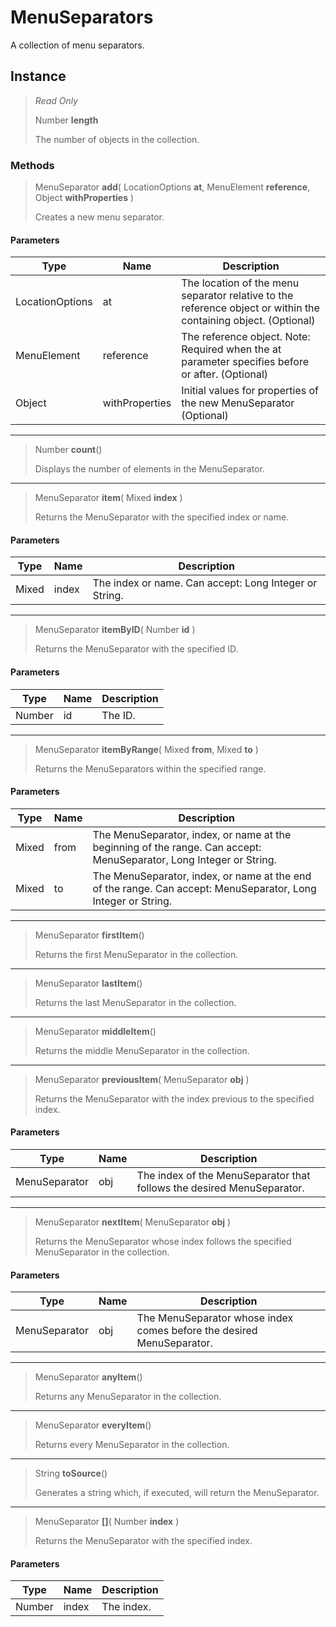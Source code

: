 # MenuSeparators
A collection of menu separators.

## Instance
> *Read Only* 
> 
> Number **length** 
>
> The number of objects in the collection.

### Methods
> MenuSeparator **add**( LocationOptions **at**, MenuElement **reference**, Object **withProperties** )
> 
> Creates a new menu separator.
#### Parameters
| Type | Name | Description |
|---|---|---|
| LocationOptions | at | The location of the menu separator relative to the reference object or within the containing object. (Optional) |
| MenuElement | reference | The reference object. Note: Required when the at parameter specifies before or after. (Optional) |
| Object | withProperties | Initial values for properties of the new MenuSeparator (Optional) |

*** 
> Number **count**()
> 
> Displays the number of elements in the MenuSeparator.
*** 
> MenuSeparator **item**( Mixed **index** )
> 
> Returns the MenuSeparator with the specified index or name.
#### Parameters
| Type | Name | Description |
|---|---|---|
| Mixed | index | The index or name. Can accept: Long Integer or String. |

*** 
> MenuSeparator **itemByID**( Number **id** )
> 
> Returns the MenuSeparator with the specified ID.
#### Parameters
| Type | Name | Description |
|---|---|---|
| Number | id | The ID. |

*** 
> MenuSeparator **itemByRange**( Mixed **from**, Mixed **to** )
> 
> Returns the MenuSeparators within the specified range.
#### Parameters
| Type | Name | Description |
|---|---|---|
| Mixed | from | The MenuSeparator, index, or name at the beginning of the range. Can accept: MenuSeparator, Long Integer or String. |
| Mixed | to | The MenuSeparator, index, or name at the end of the range. Can accept: MenuSeparator, Long Integer or String. |

*** 
> MenuSeparator **firstItem**()
> 
> Returns the first MenuSeparator in the collection.
*** 
> MenuSeparator **lastItem**()
> 
> Returns the last MenuSeparator in the collection.
*** 
> MenuSeparator **middleItem**()
> 
> Returns the middle MenuSeparator in the collection.
*** 
> MenuSeparator **previousItem**( MenuSeparator **obj** )
> 
> Returns the MenuSeparator with the index previous to the specified index.
#### Parameters
| Type | Name | Description |
|---|---|---|
| MenuSeparator | obj | The index of the MenuSeparator that follows the desired MenuSeparator. |

*** 
> MenuSeparator **nextItem**( MenuSeparator **obj** )
> 
> Returns the MenuSeparator whose index follows the specified MenuSeparator in the collection.
#### Parameters
| Type | Name | Description |
|---|---|---|
| MenuSeparator | obj | The MenuSeparator whose index comes before the desired MenuSeparator. |

*** 
> MenuSeparator **anyItem**()
> 
> Returns any MenuSeparator in the collection.
*** 
> MenuSeparator **everyItem**()
> 
> Returns every MenuSeparator in the collection.
*** 
> String **toSource**()
> 
> Generates a string which, if executed, will return the MenuSeparator.
*** 
> MenuSeparator **[]**( Number **index** )
> 
> Returns the MenuSeparator with the specified index.
#### Parameters
| Type | Name | Description |
|---|---|---|
| Number | index | The index. |


